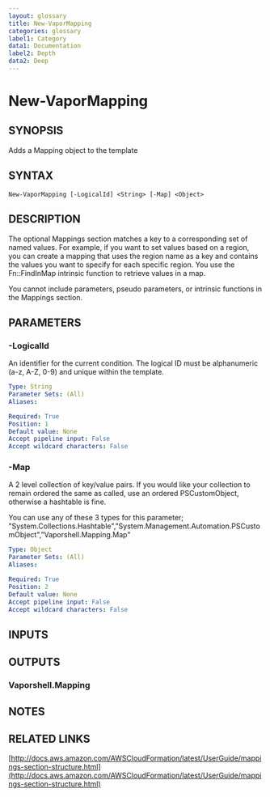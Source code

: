 ```yaml
---
layout: glossary
title: New-VaporMapping
categories: glossary
label1: Category
data1: Documentation
label2: Depth
data2: Deep
---
```


# New-VaporMapping

## SYNOPSIS
Adds a Mapping object to the template

## SYNTAX

```
New-VaporMapping [-LogicalId] <String> [-Map] <Object>
```

## DESCRIPTION
The optional Mappings section matches a key to a corresponding set of named values.
For example, if you want to set values based on a region, you can create a mapping that uses the region name as a key and contains the values you want to specify for each specific region.
You use the Fn::FindInMap intrinsic function to retrieve values in a map.

You cannot include parameters, pseudo parameters, or intrinsic functions in the Mappings section.

## PARAMETERS

### -LogicalId
An identifier for the current condition.
The logical ID must be alphanumeric (a-z, A-Z, 0-9) and unique within the template.

```yaml
Type: String
Parameter Sets: (All)
Aliases: 

Required: True
Position: 1
Default value: None
Accept pipeline input: False
Accept wildcard characters: False
```

### -Map
A 2 level collection of key/value pairs.
If you would like your collection to remain ordered the same as called, use an ordered PSCustomObject, otherwise a hashtable is fine.

You can use any of these 3 types for this parameter; "System.Collections.Hashtable","System.Management.Automation.PSCustomObject","Vaporshell.Mapping.Map"

```yaml
Type: Object
Parameter Sets: (All)
Aliases: 

Required: True
Position: 2
Default value: None
Accept pipeline input: False
Accept wildcard characters: False
```

## INPUTS

## OUTPUTS

### Vaporshell.Mapping

## NOTES

## RELATED LINKS

[http://docs.aws.amazon.com/AWSCloudFormation/latest/UserGuide/mappings-section-structure.html](http://docs.aws.amazon.com/AWSCloudFormation/latest/UserGuide/mappings-section-structure.html)

